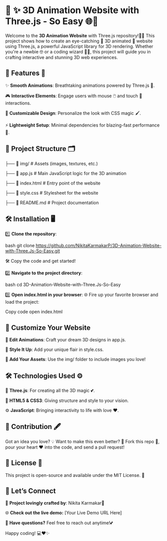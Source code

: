 # 🌈 ✨ 3D Animation Website with Three.js - So Easy 🌐🎥
Welcome to the **3D Animation Website** with Three.js repository!🚀✨ 
This project shows how to create an eye-catching 🌈 3D animated 🌌 website using Three.js, a powerful JavaScript library for 3D rendering. Whether you're a newbie 🤓 or a coding wizard 🧙‍♂️, this project will guide you in crafting interactive and stunning 3D web experiences.

## 🌟 Features 🎯
✨ **Smooth Animations**: Breathtaking animations powered by Three.js 🎥.

🎮 **Interactive Elements**: Engage users with mouse 🖱️ and touch 📱 interactions.

🎨 **Customizable Design**: Personalize the look with CSS magic 🖌️.

⚡ **Lightweight Setup**: Minimal dependencies for blazing-fast performance 🚀.

## 📂 Project Structure 🗂️

├── 📁 img/               # Assets (images, textures, etc.)

├── 📄 app.js             # Main JavaScript logic for the 3D animation

├── 📄 index.html         # Entry point of the website

├── 📄 style.css          # Stylesheet for the website

├── 📄 README.md          # Project documentation

## 🛠️ Installation 🖥️

1️⃣ **Clone the repository**:

bash
git clone https://github.com/NikitaKarmakarP/3D-Animation-Website-with-Three.Js-So-Easy.git

🛠️ Copy the code and get started!

2️⃣ **Navigate to the project directory**:

bash
cd 3D-Animation-Website-with-Three.Js-So-Easy

3️⃣ **Open index.html in your browser**:
🌐 Fire up your favorite browser and load the project:

Copy code
open index.html

## 🎨 Customize Your Website
💖 **Edit Animations**: Craft your dream 3D designs in app.js.

🌸 **Style It Up**: Add your unique flair in style.css.

💌 **Add Your Assets**: Use the img/ folder to include images you love!

## 🛠️ Technologies Used ⚙️
🌟 **Three.js**: For creating all the 3D magic 💕.

🎨 **HTML5 & CSS3**: Giving structure and style to your vision.

⚙️ **JavaScript**: Bringing interactivity to life with love ❤️.

## 🤝 Contribution 🖋️
Got an idea you love? 💡 Want to make this even better? 🚀
Fork this repo 🍴, pour your heart ❤️ into the code, and send a pull request!

## 📜 License 📖
This project is open-source and available under the MIT License. 📝

## 💌 Let’s Connect
🌟 **Project lovingly crafted by**: Nikita Karmakar💖

🌐 **Check out the live demo:** [Your Live Demo URL Here]

💬 **Have questions?** Feel free to reach out anytime!💕

Happy coding! 💻❤️✨
